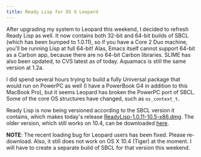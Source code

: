 ```yaml
---
title: Ready Lisp for OS X Leopard
---
```


After upgrading my system to Leopard this weekend, I decided to refresh Ready Lisp as well.  It now contains both 32-bit and 64-bit builds of SBCL (which has been bumped to 1.0.11), so if you have a Core 2 Duo machine, you'll be running Lisp at full 64-bit!  Alas, Emacs itself cannot support 64-bit as a Carbon app, because there are no 64-bit Carbon libraries.  SLIME has also been updated, to CVS latest as of today.  Aquamacs is still the same version at 1.2a.

I did spend several hours trying to build a fully Universal package that would run on PowerPC as well (I have a PowerBook G4 in addition to this MacBook Pro), but it seems Leopard has broken the PowerPC port of SBCL.  Some of the core OS structures have changed, such as `os_context_t`.

Ready Lisp is now being versioned according to the SBCL version it contains, which makes today's release [ReadyLisp-1.0.11-10.5-x86.dmg](ftp://ftp.newartisans.com/pub/lisp/ReadyLisp-1.0.11-10.5-x86.dmg).  The older version, which still works on 10.4, can be downloaded [here](ftp://ftp.newartisans.com/pub/lisp/ReadyLisp-1.0.10-10.4-x86.dmg).

**NOTE**: The recent loading bug for Leopard users has been fixed.  Please re-download.  Also, it still does not work on OS X 10.4 (Tiger) at the moment.  I will have to create a separate build of SBCL for that version this weekend.

